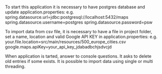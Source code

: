 To start this application it is necessary to have  postgres database and update application.properties:
e.g.
spring.datasource.url=jdbc:postgresql://localhost:5432/maps
spring.datasource.username=postgres
spring.datasource.password=psw

To import data from csv file, it is necessary to have a file in project folder, set a name, location and valid Google API KEY in application.properties:
e.g.
your.file.location=src/main/resources/500_europe_cities.csv
google.maps.apiKey=your_api_key_jdabadbchjsdvcjd

When application is tarted, answer to console questions.
It asks to delete old entries if some exists.
It is possible to import data using single or multi threading.
